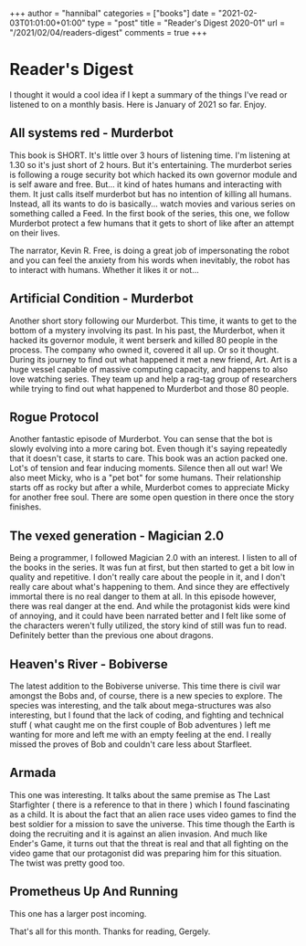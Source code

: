 +++
author = "hannibal"
categories = ["books"]
date = "2021-02-03T01:01:00+01:00"
type = "post"
title = "Reader's Digest 2020-01"
url = "/2021/02/04/readers-digest"
comments = true
+++

# Reader's Digest

I thought it would a cool idea if I kept a summary of the things I've read or listened to on a monthly
basis. Here is January of 2021 so far. Enjoy.

## All systems red - Murderbot

This book is SHORT. It's little over 3 hours of listening time. I'm listening at 1.30 so it's just short of 2 hours.
But it's entertaining. The murderbot series is following a rouge security bot which hacked its own governor module
and is self aware and free. But... it kind of hates humans and interacting with them. It just calls itself murderbot
but has no intention of killing all humans. Instead, all its wants to do is basically... watch movies and various series on something called a Feed. In the first book of the series, this one, we follow Murderbot protect a few humans
that it gets to short of like after an attempt on their lives.

The narrator, Kevin R. Free, is doing a great job of impersonating the robot and you can feel the anxiety from his words when inevitably, the robot has to interact with humans. Whether it likes it or not...

## Artificial Condition - Murderbot

Another short story following our Murderbot. This time, it wants to get to the bottom of a mystery involving its past.
In his past, the Murderbot, when it hacked its governor module, it went berserk and killed 80 people in the process. The company who owned it, covered it all up. Or so it thought. During its journey to find out what happened it met a new friend, Art. Art is a huge vessel capable of massive computing capacity, and happens to also love watching series.
They team up and help a rag-tag group of researchers while trying to find out what happened to Murderbot and those 80 people.

## Rogue Protocol

Another fantastic episode of Murderbot. You can sense that the bot is slowly evolving into a more caring bot. Even though it's saying repeatedly that it doesn't case, it starts to care. This book was an action packed one. Lot's of tension and fear inducing moments. Silence then all out war! We also meet Micky, who is a "pet bot" for some humans. Their relationship starts off as rocky but after a while, Murderbot comes to appreciate Micky for another free soul. There are some open question in there once the story finishes.

## The vexed generation - Magician 2.0

Being a programmer, I followed Magician 2.0 with an interest. I listen to all of the books in the series. It was fun at first, but then started to get a bit low in quality and repetitive. I don't really care about the people in it, and I don't really care about what's happening to them. And since they are effectively immortal there is no real danger to them at all. In this episode however, there was real danger at the end. And while the protagonist kids were kind of annoying, and it could have been narrated better and I felt like some of the characters weren't fully utilized, the story kind of still was fun to read. Definitely better than the previous one about dragons.

## Heaven's River - Bobiverse

The latest addition to the Bobiverse universe. This time there is civil war amongst the Bobs and, of course, there is a new species to explore. The species was interesting, and the talk about mega-structures was also interesting, but I found that the lack of coding, and fighting and technical stuff ( what caught me on the first couple of Bob adventures ) left me wanting for more and left me with an empty feeling at the end. I really missed the proves of Bob and couldn't care less about Starfleet.

## Armada

This one was interesting. It talks about the same premise as The Last Starfighter ( there is a reference to that in there ) which I found fascinating as a child. It is about the fact that an alien race uses video games to find the best soldier for a mission to save the universe. This time though the Earth is doing the recruiting and it is against an alien invasion. And much like Ender's Game, it turns out that the threat is real and that all fighting on the video game that our protagonist did was preparing him for this situation. The twist was pretty good too.

## Prometheus Up And Running

This one has a larger post incoming.

That's all for this month.
Thanks for reading,
Gergely.
